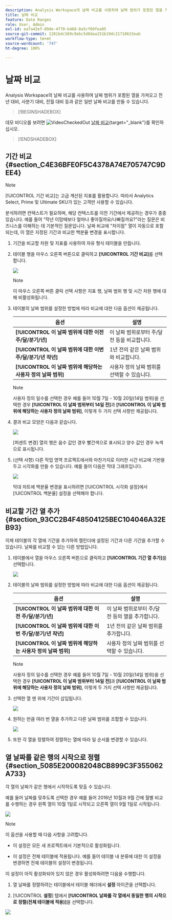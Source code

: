 ```yaml
---
description: Analysis Workspace의 날짜 비교를 사용하여 날짜 범위가 포함된 열을 가져오고 전년 대비, 사분기 대비, 전월 대비 등과 같은 일반 날짜 비교를 만들 수 있습니다.
title: 날짜 비교
feature: Date Ranges
role: User, Admin
exl-id: ea7a42ef-89de-4f70-b468-8a5cf69fea05
source-git-commit: 1281bdc569c9ebc5d8daa151b19dc21710633eab
workflow-type: tm+mt
source-wordcount: '747'
ht-degree: 100%

---
```


# 날짜 비교

Analysis Workspace의 날짜 비교를 사용하여 날짜 범위가 포함된 열을 가져오고 전년 대비, 사분기 대비, 전월 대비 등과 같은 일반 날짜 비교를 만들 수 있습니다.


>[!BEGINSHADEBOX]

데모 비디오를 보려면 ![VideoCheckedOut](/help/assets/icons/VideoCheckedOut.svg) [날짜 비교](https://video.tv.adobe.com/v/30753?quality=12&learn=on){target="_blank"}를 확인하십시오.

>[!ENDSHADEBOX]



## 기간 비교 {#section_C4E36BFE0F5C4378A74E705747C9DEE4}

>[!NOTE]
>[!UICONTROL 기간 비교]는 고급 계산된 지표를 활용합니다. 따라서 Analytics Select, Prime 및 Ultimate SKU가 있는 고객만 사용할 수 있습니다.

분석하려면 컨텍스트가 필요하며, 해당 컨텍스트를 이전 기간에서 제공하는 경우가 종종 있습니다. 예를 들어 “작년 이맘때보다 얼마나 좋아질까요/나빠질까요?”라는 질문은 비즈니스를 이해하는 데 기본적인 질문입니다. 날짜 비교에 &quot;차이점&quot; 열이 자동으로 포함되는데, 이 열은 지정된 기간과 비교한 백분율 변경을 표시합니다.

1. 기간을 비교할 차원 및 지표를 사용하여 자유 형식 테이블을 만듭니다.
1. 테이블 행을 마우스 오른쪽 버튼으로 클릭하고 **[!UICONTROL 기간 비교]**&#x200B;를 선택합니다.

   ![](assets/compare-time.png)

   >[!NOTE]
   >
   >이 마우스 오른쪽 버튼 클릭 선택 사항은 지표 행, 날짜 범위 행 및 시간 차원 행에 대해 비활성화됩니다.

1. 테이블의 날짜 범위를 설정한 방법에 따라 비교에 대한 다음 옵션이 제공됩니다.

   | 옵션 | 설명 |
   |---|---|
   | **[!UICONTROL 이 날짜 범위에 대한 이전 주/달/분기/년]** | 이 날짜 범위로부터 주/달 전 등을 비교합니다. |
   | **[!UICONTROL 이 날짜 범위에 대한 이번 주/달/분기/년 작년]** | 1년 전의 같은 날짜 범위와 비교합니다. |
   | **[!UICONTROL 이 날짜 범위에 해당하는 사용자 정의 날짜 범위]** | 사용자 정의 날짜 범위를 선택할 수 있습니다. |

   >[!NOTE]
   >
   >사용자 정의 일수를 선택한 경우 예를 들어 10월 7일 - 10월 20일(14일 범위)을 선택한 경우 **[!UICONTROL 이 날짜 범위부터 14일 전]**&#x200B;과 **[!UICONTROL 이 날짜 범위에 해당하는 사용자 정의 날짜 범위]**, 이렇게 두 가지 선택 사항만 제공됩니다.

1. 결과 비교 모양은 다음과 같습니다.

   ![](assets/compare-time-result.png)

   [퍼센트 변경] 열의 행은 음수 값인 경우 빨간색으로 표시되고 양수 값인 경우 녹색으로 표시됩니다.

1. (선택 사항) 다른 작업 영역 프로젝트에서와 마찬가지로 이러한 시간 비교에 기반을 두고 시각화를 만들 수 있습니다. 예를 들어 다음은 막대 그래프입니다.

   ![](assets/compare-time-barchart.png)

   막대 차트에 백분율 변경을 표시하려면 [!UICONTROL 시각화 설정]에서 [!UICONTROL 백분율] 설정을 선택해야 합니다.

## 비교할 기간 열 추가 {#section_93CC2B4F48504125BEC104046A32EB93}

이제 테이블의 각 열에 기간을 추가하여 캘린더에 설정된 기간과 다른 기간을 추가할 수 있습니다. 날짜를 비교할 수 있는 다른 방법입니다.

1. 테이블에서 열을 마우스 오른쪽 버튼으로 클릭하고 **[!UICONTROL 기간 열 추가]**&#x200B;를 선택합니다.

   ![](assets/add-time-period-column.png)

1. 테이블의 날짜 범위를 설정한 방법에 따라 비교에 대한 다음 옵션이 제공됩니다.

   | 옵션 | 설명 |
   |---|---|
   | **[!UICONTROL 이 날짜 범위에 대한 이전 주/달/분기/년]** | 이 날짜 범위로부터 주/달 전 등의 열을 추가합니다. |
   | **[!UICONTROL 이 날짜 범위에 대한 이번 주/달/분기/년 작년]** | 1년 전의 같은 날짜 범위를 추가합니다. |
   | **[!UICONTROL 이 날짜 범위에 해당하는 사용자 정의 날짜 범위]** | 사용자 정의 날짜 범위를 선택할 수 있습니다. |

   >[!NOTE]
   >
   >사용자 정의 일수를 선택한 경우 예를 들어 10월 7일 - 10월 20일(14일 범위)을 선택한 경우 **[!UICONTROL 이 날짜 범위부터 14일 전]**&#x200B;과 **[!UICONTROL 이 날짜 범위에 해당하는 사용자 정의 날짜 범위]**, 이렇게 두 가지 선택 사항만 제공됩니다.

1. 선택한 열 맨 위에 기간이 삽입됩니다.

   ![](assets/add-time-period-column2.png)

1. 원하는 만큼 여러 번 열을 추가하고 다른 날짜 범위를 조합할 수 있습니다.

   ![](assets/add-time-period-column4.png)

1. 또한 각 열을 정렬하여 정렬하는 열에 따라 일 순서를 변경할 수 있습니다.

## 열 날짜를 같은 행의 시작으로 정렬 {#section_5085E200082048CB899C3F355062A733}

각 열의 날짜가 같은 행에서 시작하도록 맞출 수 있습니다.

예를 들어 날짜를 맞추도록 선택한 경우 예를 들어 2016년 10월과 9월 간에 월별 비교를 수행하는 경우 왼쪽 열이 10월 1일로 시작되고 오른쪽 열이 9월 1일로 시작됩니다.

![](assets/add-time-period-column3.png)

>[!NOTE]
>
>이 옵션을 사용할 때 다음 사항을 고려합니다.
>
>* 이 설정은 모든 새 프로젝트에서 기본적으로 활성화됩니다.
>
>* 이 설정은 전체 테이블에 적용됩니다. 예를 들어 테이블 내 분류에 대한 이 설정을 변경하면 전체 테이블의 설정이 변경됩니다.
>

이 설정이 아직 활성화되어 있지 않은 경우 활성화하려면 다음을 수행합니다.

1. 열 날짜를 정렬하려는 테이블에서 테이블 헤더에서 **설정** 아이콘을 선택합니다.

1. [!UICONTROL **설정**] 탭에서 **[!UICONTROL 날짜를 각 열에서 동일한 행의 시작으로 정렬(전체 테이블에 적용)]**&#x200B;을 선택합니다.

![](assets/date-comparison-setting.png)


